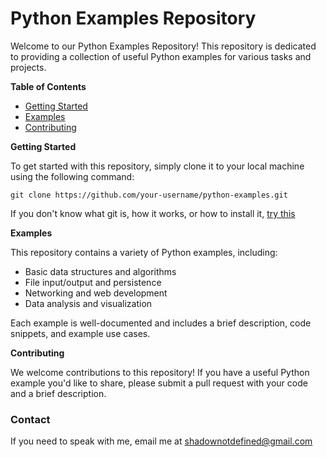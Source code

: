 # Python Examples Repository

Welcome to our Python Examples Repository! This repository is dedicated to providing a collection of useful Python examples for various tasks and projects.

**Table of Contents**

* [Getting Started](#getting-started)
* [Examples](#examples)
* [Contributing](#contributing)

**Getting Started**

To get started with this repository, simply clone it to your local machine using the following command:
```
git clone https://github.com/your-username/python-examples.git
```

If you don't know what git is, how it works, or how to install it, [try this](https://git-scm.com/book/en/v2/Getting-Started-Installing-Git)

**Examples**

This repository contains a variety of Python examples, including:

* Basic data structures and algorithms
* File input/output and persistence
* Networking and web development
* Data analysis and visualization

Each example is well-documented and includes a brief description, code snippets, and example use cases.

**Contributing**

We welcome contributions to this repository! If you have a useful Python example you'd like to share, please submit a pull request with your code and a brief description.

### Contact

If you need to speak with me, email me at shadownotdefined@gmail.com